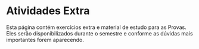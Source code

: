 # Atividades Extra

Esta página contém exercícios extra e material de estudo para as Provas. Eles serão disponibilizados durante o semestre e conforme as dúvidas mais importantes forem aparecendo.

<!--

## Exercícios extras

O módulo 10 no PrairieLearn contém exercícios extra que valerão como adicional na nota. Ou seja, se não tiverem conseguido entregar algo podem compensar fazendo algum dos extras. 

O conteúdo deles por vezes é tangencial à matéria, então nada que for exclusivo ao módulo extra vai ser cobrado em prova. 

## Preparação para PI

Os seguintes exercícios são úteis para estudar para a PI. Eles não valem nota, mas podem ajudar a entender o tipo de cobrança que existirá na prova. 

!!! tip
    Nestes exercícios vale usar Java "normal", então tomem cuidado para resolver usando as restrições que estamos aplicando na matéria. Isso vai ajudar no estudo. 

**Busca binária**:

- [Insert position](https://leetcode.com/problems/search-insert-position/description/)
- [Smallest letter greater than target](https://leetcode.com/problems/find-smallest-letter-greater-than-target/description/)

**Ordenação**:

- [Contains Duplicate](https://leetcode.com/problems/contains-duplicate/description/)
- [Missing Number](https://leetcode.com/problems/missing-number/description/)
- [Majority Element](https://leetcode.com/problems/majority-element/description/)


## Preparação para PF

O mesmo agora para a PF :)

!!! warning "Atenção!"
    Depois de revisar os conteúdos e fazer os exercícios abaixo, veja o [simulado da PF](TODO). Ele é baseado em questões passadas de provas e será muito útil na preparação para a PF.

**Busca em Profundidade**:

<iframe width="560" height="315" src="https://www.youtube-nocookie.com/embed/k6Z_nTy09hc" title="YouTube video player" frameborder="0" allow="accelerometer; autoplay; clipboard-write; encrypted-media; gyroscope; picture-in-picture; web-share" referrerpolicy="strict-origin-when-cross-origin" allowfullscreen></iframe>


- [Number of Islands](https://leetcode.com/problems/number-of-islands/)
- [Surrounded Regions](https://leetcode.com/problems/surrounded-regions/description/)

**Busca em Largura**:

<iframe width="560" height="315" src="https://www.youtube-nocookie.com/embed/xOuCpay7rpE" title="YouTube video player" frameborder="0" allow="accelerometer; autoplay; clipboard-write; encrypted-media; gyroscope; picture-in-picture; web-share" referrerpolicy="strict-origin-when-cross-origin" allowfullscreen></iframe>

- [01-matrix](https://leetcode.com/problems/01-matrix/description/)
- [Pacific Atlantic Water Flow](https://leetcode.com/problems/pacific-atlantic-water-flow/description/)

-->
